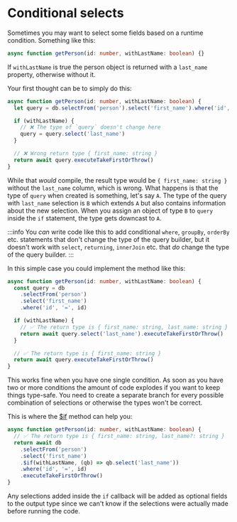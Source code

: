 # Conditional selects

Sometimes you may want to select some fields based on a runtime condition.
Something like this:

```ts
async function getPerson(id: number, withLastName: boolean) {}
```

If `withLastName` is true the person object is returned with a `last_name`
property, otherwise without it.

Your first thought can be to simply do this:

```ts
async function getPerson(id: number, withLastName: boolean) {
  let query = db.selectFrom('person').select('first_name').where('id', '=', id)

  if (withLastName) {
    // ❌ The type of `query` doesn't change here
    query = query.select('last_name')
  }

  // ❌ Wrong return type { first_name: string }
  return await query.executeTakeFirstOrThrow()
}
```

While that _would_ compile, the result type would be `{ first_name: string }`
without the `last_name` column, which is wrong. What happens is that the type
of `query` when created is something, let's say `A`. The type of the query
with `last_name` selection is `B` which extends `A` but also contains information
about the new selection. When you assign an object of type `B` to `query` inside
the `if` statement, the type gets downcast to `A`.

:::info
You _can_ write code like this to add conditional `where`, `groupBy`, `orderBy` etc.
statements that don't change the type of the query builder, but it doesn't work
with `select`, `returning`, `innerJoin` etc. that _do_ change the type of the
query builder.
:::

In this simple case you could implement the method like this:

```ts
async function getPerson(id: number, withLastName: boolean) {
  const query = db
    .selectFrom('person')
    .select('first_name')
    .where('id', '=', id)

  if (withLastName) {
    // ✅ The return type is { first_name: string, last_name: string }
    return await query.select('last_name').executeTakeFirstOrThrow()
  }

  // ✅ The return type is { first_name: string }
  return await query.executeTakeFirstOrThrow()
}
```

This works fine when you have one single condition. As soon as you have two or more
conditions the amount of code explodes if you want to keep things type-safe. You need
to create a separate branch for every possible combination of selections or otherwise
the types won't be correct.

This is where the [$if](https://kysely-org.github.io/kysely-apidoc/interfaces/SelectQueryBuilder.html#_if)
method can help you:

```ts
async function getPerson(id: number, withLastName: boolean) {
  // ✅ The return type is { first_name: string, last_name?: string }
  return await db
    .selectFrom('person')
    .select('first_name')
    .$if(withLastName, (qb) => qb.select('last_name'))
    .where('id', '=', id)
    .executeTakeFirstOrThrow()
}
```

Any selections added inside the `if` callback will be added as optional fields to the
output type since we can't know if the selections were actually made before running
the code.
